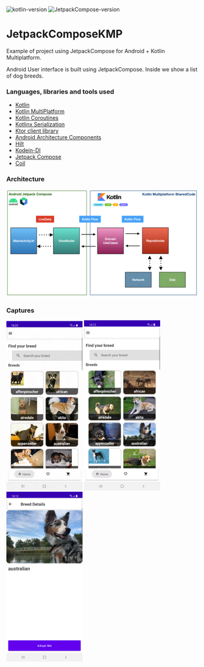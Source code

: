 ![kotlin-version](https://img.shields.io/badge/kotlin-1.4.32-orange)
![JetpackCompose-version](https://img.shields.io/badge/JetpackCompose-1.0.0_beta05-blue)

# JetpackComposeKMP
Example of project using JetpackCompose for Android + Kotlin Multiplatform. 

Android User interface is built using JetpackCompose. Inside we show a list of dog breeds. 

### Languages, libraries and tools used

* [Kotlin](https://kotlinlang.org/)
* [Kotlin MultiPlatform](https://kotlinlang.org/docs/reference/multiplatform.html)
* [Kotlin Coroutines](https://kotlinlang.org/docs/reference/coroutines-overview.html)
* [Kotlinx Serialization](https://github.com/Kotlin/kotlinx.serialization)
* [Ktor client library](https://github.com/ktorio/ktor)
* [Android Architecture Components](https://developer.android.com/topic/libraries/architecture/index.html)
* [Hilt](https://dagger.dev/hilt/)
* [Kodein-DI](https://github.com/Kodein-Framework/Kodein-DI)
* [Jetpack Compose](https://developer.android.com/jetpack/compose)
* [Coil](https://github.com/coil-kt/coil)

### Architecture

<img src="https://github.com/jarroyoesp/JetpackComposeKMP/blob/master/images/arch.png">

### Captures
<p>
<img width="200" src="https://github.com/jarroyoesp/JetpackComposeKMP/blob/master/images/jetpackKMP.gif">
<img width="200" src="https://github.com/jarroyoesp/JetpackComposeKMP/blob/master/images/JetpackComposeKMP_Home.png"> <img src="https://github.com/jarroyoesp/JetpackComposeKMP/blob/master/images/JetpackComposeKMP_Detail.png" width="200">
</p>
